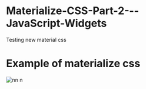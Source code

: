# Materialize-CSS-Part-2---JavaScript-Widgets
Testing new material css

# Example of materialize css 

![nn](https://user-images.githubusercontent.com/12325386/27264568-fe32f088-54b3-11e7-9e8b-04fb23663d19.jpg)
n
